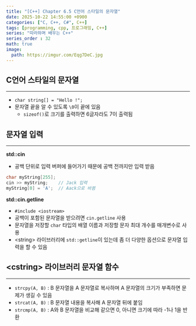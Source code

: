 ```yaml
---
title: "[C++] Chapter 6.5 C언어 스타일의 문자열"
date: 2025-10-22 14:55:00 +0900
categories: ["C, C++, C#", C++]
tags: [programming, cpp, 프로그래밍, C++]
series: "따라하며 배우는 C++"
series_order : 32
math: true
image:
  path: https://imgur.com/Eqg7DeC.jpg
---
```


## C언어 스타일의 문자열

---

- `char string[] = "Hello !";`
- 문자열 끝을 알 수 있도록 `\0`이 끝에 있음
  - `sizeof()`로 크기를 출력하면 6글자라도 7이 출력됨

## 문자열 입력

---

**std::cin**  

- 공백 단위로 입력 버퍼에 들어가기 때문에 공백 전까지만 입력 받음

```cpp
char myString[255];
cin >> myString;    // Jack 입력
myString[0] = 'A';  // Aack으로 바뀜
```

**std::cin.getline**  

- `#include <iostream>`
- 공백이 포함된 문자열을 받으려면 `cin.getline` 사용
- 문자열을 저장할 `char` 타입의 배열 이름과 저장할 문자 최대 개수를 매개변수로 사용
- \<string\> 라이브러리에 `std::getline`이 있는데 좀 더 다양한 옵션으로 문자열 입력을 할 수 있음

## \<cstring\> 라이브러리 문자열 함수

---

- `strcpy(A, B)` : B 문자열을 A 문자열로 복사하며 A 문자열의 크기가 부족하면 문제가 생길 수 있음
- `strcat(A, B)` : B 문자열 내용을 복사해 A 문자열 뒤에 붙임
- `strcmp(A, B)` : A와 B 문자열을 비교해 같으면 0, 아니면 크기에 따라 -1나 1을 반환
